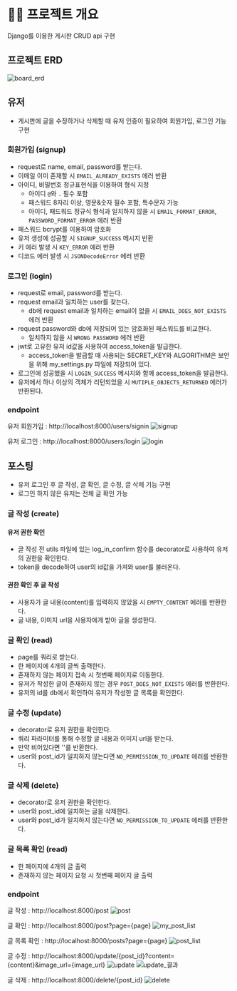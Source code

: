 # 💁‍♀️ 프로젝트 개요
Django를 이용한 게시판 CRUD api 구현

## 프로젝트 ERD
![board_erd](https://user-images.githubusercontent.com/73830753/138736778-f69e25a6-72d6-42a9-bd79-9f48625ffb97.png)

## 유저
- 게시판에 글을 수정하거나 삭제할 때 유저 인증이 필요하여 회원가입, 로그인 기능 구현
### 회원가입 (signup)
- request로 name, email, password를 받는다.
- 이메일 이미 존재할 시 `EMAIL_ALREADY_EXISTS` 에러 반환
- 아이디, 비밀번호 정규표현식을 이용하여 형식 지정
    - 아이디 `@`와 `.` 필수 포함
    - 패스워드 8자리 이상, 영문&숫자 필수 포함, 특수문자 가능
    - 아이디, 패드워드 정규식 형식과 일치하지 않을 시 `EMAIL_FORMAT_ERROR`, `PASSWORD_FORMAT_ERROR` 에러 반환
- 패스워드 bcrypt를 이용하여 암호화
- 유저 생성에 성공할 시 `SIGNUP_SUCCESS` 메시지 반환
- 키 에러 발생 시 `KEY_ERROR` 에러 반환
- 디코드 에러 발생 시 `JSONDecodeError` 에러 반환

### 로그인 (login)
- request로 email, password를 받는다.
- request email과 일치하는 user를 찾는다.
    - db에 request email과 일치하는 email이 없을 시  `EMAIL_DOES_NOT_EXISTS` 에러 반환
- request password와 db에 저장되어 있는 암호화된 패스워드를 비교한다.
    - 일치하지 않을 시 `WRONG PASSWORD` 에러 반환
- jwt로 고유한 유저 id값을 사용하여 access_token을 발급한다.
    - access_token을 발급할 때 사용되는 SECRET_KEY와 ALGORITHM은 보안을 위해 my_settings.py 파일에 저장되어 있다. 
- 로그인에 성공했을 시 `LOGIN_SUCCESS` 메시지와 함께 access_token을 발급한다.
- 유저에서 하나 이상의 객체가 리턴되었을 시 `MUTIPLE_OBJECTS_RETURNED` 에러가 반환된다.

### endpoint
유저 회원가입 : http://localhost:8000/users/signin
![signup](https://user-images.githubusercontent.com/73830753/138814642-4c282c06-7f0e-457e-b78a-87cac0cf2c01.png)

유저 로그인 : http://localhost:8000/users/login
![login](https://user-images.githubusercontent.com/73830753/138814637-a6984e2a-8e83-44fa-86d8-14a97e0202b1.png)


## 포스팅
- 유저 로그인 후 글 작성, 글 확인, 글 수정, 글 삭제 기능 구현
- 로그인 하지 않은 유저는 전체 글 확인 가능

### 글 작성 (create)
#### 유저 권한 확인
- 글 작성 전 utils 파일에 있는 log_in_confirm 함수를 decorator로 사용하여 유저의 권한을 확인한다.
- token을 decode하여 user의 id값을 가져와 user를 불러온다.
#### 권한 확인 후 글 작성
- 사용자가 글 내용(content)를 입력하지 않았을 시 `EMPTY_CONTENT` 에러를 반환한다.
- 글 내용, 이미지 url을 사용자에게 받아 글을 생성한다.

### 글 확인 (read)
- page를 쿼리로 받는다.
- 한 페이지에 4개의 글씩 출력한다.
- 존재하지 않는 페이지 접속 시 첫번째 페이지로 이동한다.
- 유저가 작성한 글이 존재하지 않는 경우 `POST_DOES_NOT_EXISTS` 에러를 반환한다.
- 유저의 id를 db에서 확인하여 유저가 작성한 글 목록을 확인한다.

### 글 수정 (update)
- decorator로 유저 권한을 확인한다.
- 쿼리 파라미터를 통해 수정할 글 내용과 이미지 url을 받는다.
- 만약 비어있다면 ''를 반환한다.
- user와 post_id가 일치하지 않는다면 `NO_PERMISSION_TO_UPDATE` 에러를 반환한다.

### 글 삭제 (delete)
- decorator로 유저 권한을 확인한다.
- user와 post_id에 일치하는 글을 삭제한다.
- user와 post_id가 일치하지 않는다면 `NO_PERMISSION_TO_UPDATE` 에러를 반환한다.

### 글 목록 확인 (read)
- 한 페이지에 4개의 글 출력
- 존재하지 않는 페이지 요청 시 첫번째 페이지 글 출력

### endpoint
글 작성 : http://localhost:8000/post
![post](https://user-images.githubusercontent.com/73830753/138814951-8edde119-36e9-4eba-9073-3e7642139527.png)

글 확인 : http://localhost:8000/post?page={page}
![my_post_list](https://user-images.githubusercontent.com/73830753/138815067-0078e5d2-83e6-4e35-85bc-7d9142e42da8.png)

글 목록 확인 : http://localhost:8000/posts?page={page}
![post_list](https://user-images.githubusercontent.com/73830753/138815192-f2580617-fd22-44db-bf00-a6b67a157968.png)

글 수정 : http://localhost:8000/update/{post_id}?content={content}&image_url={image_url}
![update](https://user-images.githubusercontent.com/73830753/138815385-0b2ff25e-0096-48e7-ab92-a43263db4629.png)
![update_결과](https://user-images.githubusercontent.com/73830753/138815459-6ee2bb8c-945c-4271-95f1-ce8a4ac3994b.png)

글 삭제 : http://localhost:8000/delete/{post_id}
![delete](https://user-images.githubusercontent.com/73830753/138817826-8c6874e9-0a3f-45a5-a816-9c1161084f7f.png)